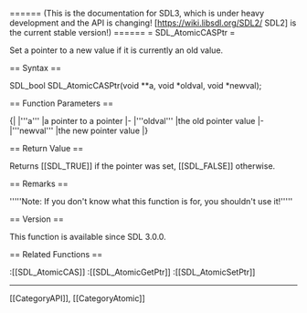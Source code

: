 ====== (This is the documentation for SDL3, which is under heavy development and the API is changing! [https://wiki.libsdl.org/SDL2/ SDL2] is the current stable version!) ======
= SDL_AtomicCASPtr =

Set a pointer to a new value if it is currently an old value.

== Syntax ==

<syntaxhighlight lang='c'>
SDL_bool SDL_AtomicCASPtr(void **a, void *oldval, void *newval);
</syntaxhighlight>

== Function Parameters ==

{|
|'''a'''
|a pointer to a pointer
|-
|'''oldval'''
|the old pointer value
|-
|'''newval'''
|the new pointer value
|}

== Return Value ==

Returns [[SDL_TRUE]] if the pointer was set, [[SDL_FALSE]] otherwise.

== Remarks ==

'''''Note: If you don't know what this function is for, you shouldn't use
it!'''''

== Version ==

This function is available since SDL 3.0.0.

== Related Functions ==

:[[SDL_AtomicCAS]]
:[[SDL_AtomicGetPtr]]
:[[SDL_AtomicSetPtr]]

----
[[CategoryAPI]], [[CategoryAtomic]]


